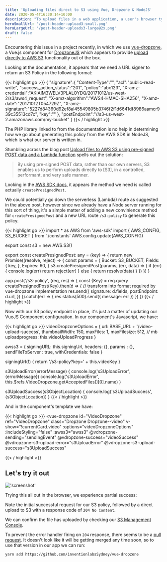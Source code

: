 ```yaml
---
title: 'Uploading files direct to S3 using Vue, Dropzone & NodeJS'
date: 2020-05-4T16:30:14+10:00
description: "To upload files in a web application, a user's browser typically uploads directly to an application server. This approach comes with a variety of problems such as server timeouts, memory limitations and bandwidth costs associated with double-handling the file."
heroSmallUrl: '/post-header-upload3-small.png'
heroLargeUrl: '/post-header-uploads3-large@2x.png'
draft: false
---
```


Encountering this issue in a project recently, in which we use [vue-dropzone](https://rowanwins.github.io/vue-dropzone/docs/dist/#/installation), a Vue.js component for [DropzoneJS](https://www.dropzonejs.com/) which appears to provide [upload directly to AWS S3](https://rowanwins.github.io/vue-dropzone/docs/dist/#/aws-s3-upload) functionality out of the box.

Looking at the documentation, it appears that we need a URL signer to return an S3 Policy in the following format:

{{< highlight go >}}
{
   "signature":{
      "Content-Type":"",
      "acl":"public-read-write",
      "success_action_status":"201",
      "policy":"abc123",
      "X-amz-credential":"AKIAIM3WELV3PLALOYDQ\/20171012\/us-west-2\/s3\/aws4_request",
      "X-amz-algorithm":"AWS4-HMAC-SHA256",
      "X-amz-date":"20171012T054729Z",
      "X-amz-signature":"5227d84360d92ef8al45549805b3746f2f1d6641df8986aamcr939c35513cd7c",
      "key":""
   },
   "postEndpoint":"\/\/s3-us-west-2.amazonaws.com\/my-bucket"
}
{{< / highlight >}}

The PHP library linked to from the documentation is no help in determining how we go about generating this policy from the AWS SDK in NodeJS, which is what our server is written in.

Stumbling across the blog post [Upload files to AWS S3 using pre-signed POST data and a Lambda function](https://blog.webiny.com/upload-files-to-aws-s3-using-pre-signed-post-data-and-a-lambda-function-7a9fb06d56c1) spells out the solution:

> By using pre-signed POST data, rather than our own servers, S3 enables us to perform uploads directly to [S3], in a controlled, performant, and very safe manner.

Looking in the [AWS SDK docs](https://docs.aws.amazon.com/AWSJavaScriptSDK/latest/AWS/S3.html#createPresignedPost-property), it appears the method we need is called actually `createPresignedPost`.

We could potentially go down the serverless (Lambda) route as suggested in the above post, however since we already have a Node server running for this sort of thing, it's a simple matter of adding a new convinience method for `createPresignedPost` and a new URL route `/s3-policy` to generate this policy.

{{< highlight go >}}
import * as AWS from 'aws-sdk'
import { AWS_CONFIG, S3_BUCKET } from './constants'
AWS.config.update(AWS_CONFIG)

export const s3 = new AWS.S3()

export const createPresignedPost: any = (key) => {
  return new Promise((resolve, reject) => {
    const params = {
      Bucket: S3_BUCKET,
      Fields: {
        key,
      },
      Expires: 60,
    }
    s3.createPresignedPost(params, (err, data) => {
      if (err) {
        console.log(err)
        return reject(err)
      } else {
        return resolve(data)
      }
    })
  })
}

app.post('/s3-policy', (req, res) => {
  const {Key} = req.query
  createPresignedPost(Key).then(d => {
    // transform into format required by vue-dropzone implementation
    res.send({
      signature: d.fields,
      postEndpoint: d.url,
    })
  }).catch(err => {
    res.status(500).send({ message: err })
  })
})
{{< / highlight >}}

Now with our S3 policy endpoint in place, it's just a matter of updating our VueJS Component configuration. In our component's Javascript, we have:

{{< highlight go >}}
videoDropzoneOptions = {
  url: BASE_URL + '/video-upload-success',
  thumbnailWidth: 150,
  maxFiles: 1,
  maxFilesize: 512, // mb
  uploadprogress: this.videoUploadProgress
}

awss3 = {
  signingURL: this.signingUrl,
  headers: {},
  params : {},
  sendFileToServer : true,
  withCredentials: false
}

signingUrl(f) {
  return '/s3-policy?key=' + this.videoKey
}

s3UploadError(errorMessage) {
  console.log('s3UploadError', {errorMessage})
  console.log('s3UploadError', this.$refs.VideoDropzone.getAcceptedFiles()[0].name)
}

s3UploadSuccess(s3ObjectLocation) {
  console.log('s3UploadSuccess', {s3ObjectLocation})
}
{{< / highlight >}}

And in the component's template we have:


{{< highlight go >}}
<vue-dropzone
   id="VideoDropzone"
   ref="VideoDropzone"
   class="Dropzone Dropzone--video"
   v-show="!currentCard.video"
   :options="videoDropzoneOptions"
   :includeStyling="false"
   :awss3="awss3"
   @vdropzone-sending="sendingEvent"
   @vdropzone-success="videoSuccess"
   @vdropzone-s3-upload-error="s3UploadError"
   @vdropzone-s3-upload-success="s3UploadSuccess"
></vue-dropzone>
{{< / highlight >}}

## Let's try it out

!['screenshot'](/upload-s3.png)

Trying this all out in the browser, we experience partial success:

Note the initial successful request for our S3 policy, followed by a direct upload to S3 with a response code of `204 No Content`.

We can confirm the file has uploaded by checking our [S3 Management Console](https://s3.console.aws.amazon.com/s3/buckets/).

To prevent the error handler firing on `204` response, there seems to be a [pull request](https://github.com/rowanwins/vue-dropzone/pull/461). It doesn't look like it will be getting merged any time soon, so to use that version in our app we can run:

`yarn add https://github.com/inventionlabsSydney/vue-dropzone`



